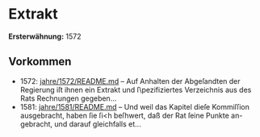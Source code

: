 # Extrakt

**Ersterwähnung:** 1572

## Vorkommen
- 1572: [jahre/1572/README.md](../jahre/1572/README.md) – Auf Anhalten der Abgeſandten der Regierung iſt ihnen
ein Extrakt und ſ\pezifiziertes Verzeichnis aus des Rats
Rechnungen gegeben...
- 1581: [jahre/1581/README.md](../jahre/1581/README.md) – Und weil das Kapitel dieſe Kommiſſion ausgebracht,
haben ſie ſi<h beſhwert, daß der Rat ſeine Punkte an-
gebracht, und darauf gleichfalls et...
